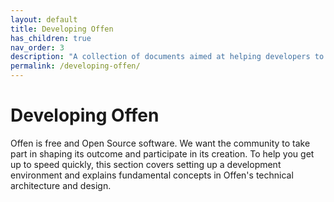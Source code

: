```yaml
---
layout: default
title: Developing Offen
has_children: true
nav_order: 3
description: "A collection of documents aimed at helping developers to contribute to Offen."
permalink: /developing-offen/
---
```


# Developing Offen

Offen is free and Open Source software. We want the community to take part in shaping its outcome and participate in its creation. To help you get up to speed quickly, this section covers setting up a development environment and explains fundamental concepts in Offen's technical architecture and design.

